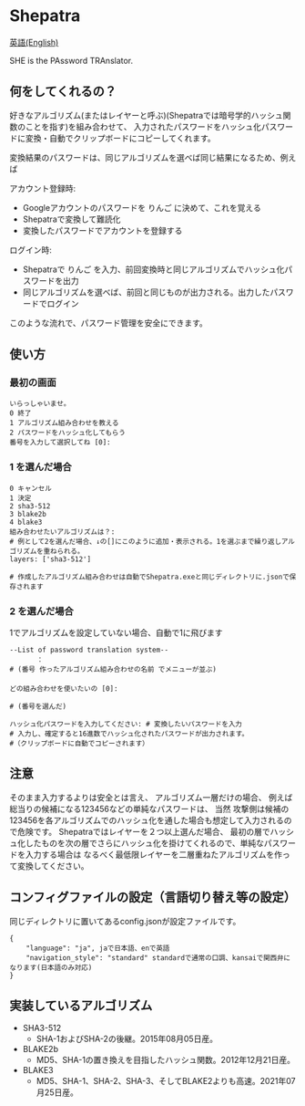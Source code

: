# Shepatra

[英語(English)](./README.md)

SHE is the PAssword TRAnslator.

## 何をしてくれるの？

好きなアルゴリズム(またはレイヤーと呼ぶ)(Shepatraでは暗号学的ハッシュ関数のことを指す)を組み合わせて、
入力されたパスワードをハッシュ化パスワードに変換・自動でクリップボードにコピーしてくれます。

変換結果のパスワードは、同じアルゴリズムを選べば同じ結果になるため、例えば

アカウント登録時:

- Googleアカウントのパスワードを りんご に決めて、これを覚える
- Shepatraで変換して難読化
- 変換したパスワードでアカウントを登録する

ログイン時:

- Shepatraで りんご を入力、前回変換時と同じアルゴリズムでハッシュ化パスワードを出力
- 同じアルゴリズムを選べば、前回と同じものが出力される。出力したパスワードでログイン

このような流れで、パスワード管理を安全にできます。

## 使い方

### 最初の画面

```:
いらっしゃいませ。
0 終了
1 アルゴリズム組み合わせを教える
2 パスワードをハッシュ化してもらう
番号を入力して選択してね [0]:
```

### 1 を選んだ場合

```:
0 キャンセル
1 決定
2 sha3-512
3 blake2b
4 blake3
組み合わせたいアルゴリズムは？:
# 例として2を選んだ場合、↓の[]にこのように追加・表示される。1を選ぶまで繰り返しアルゴリズムを重ねられる。
layers: ['sha3-512']

# 作成したアルゴリズム組み合わせは自動でShepatra.exeと同じディレクトリに.jsonで保存されます
```

### 2 を選んだ場合

1でアルゴリズムを設定していない場合、自動で1に飛びます

```:
--List of password translation system--
　　　　：
# (番号 作ったアルゴリズム組み合わせの名前 でメニューが並ぶ)
　
どの組み合わせを使いたいの [0]:

# (番号を選んだ)

ハッシュ化パスワードを入力してください: # 変換したいパスワードを入力
# 入力し、確定すると16進数でハッシュ化されたパスワードが出力されます。
#（クリップボードに自動でコピーされます）
```

## 注意

そのまま入力するよりは安全とは言え、
アルゴリズム一層だけの場合、
例えば総当りの候補になる123456などの単純なパスワードは、
当然 攻撃側は候補の123456を各アルゴリズムでのハッシュ化を通した場合も想定して入力されるので危険です。
Shepatraではレイヤーを２つ以上選んだ場合、
最初の層でハッシュ化したものを次の層でさらにハッシュ化を掛けてくれるので、単純なパスワードを入力する場合は
なるべく最低限レイヤーを二層重ねたアルゴリズムを作って変換してください。

## コンフィグファイルの設定（言語切り替え等の設定）

同じディレクトリに置いてあるconfig.jsonが設定ファイルです。

```:
{
    "language": "ja", jaで日本語、enで英語
    "navigation_style": "standard" standardで通常の口調、kansaiで関西弁になります(日本語のみ対応)
}
```

## 実装しているアルゴリズム

- SHA3-512
  - SHA-1およびSHA-2の後継。2015年08月05日産。
- BLAKE2b
  - MD5、SHA-1の置き換えを目指したハッシュ関数。2012年12月21日産。
- BLAKE3
  - MD5、SHA-1、SHA-2、SHA-3、そしてBLAKE2よりも高速。2021年07月25日産。
